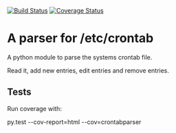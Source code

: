 [![Build Status](https://travis-ci.org/privacyidea/freeradiusparser.svg?branch=master)](https://travis-ci.org/privacyidea/freeradiusparser)
[![Coverage Status](https://coveralls.io/repos/privacyidea/freeradiusparser/badge.svg?branch=master)](https://coveralls.io/github/privacyidea/freeradiusparser?branch=master)


# A parser for /etc/crontab

A python module to parse the systems crontab file.

Read it, add new entries, edit entries and remove entries.

## Tests

Run coverage with:

   py.test --cov-report=html --cov=crontabparser
